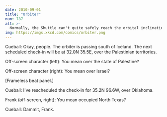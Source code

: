 ```yaml
---
date: 2010-09-01
title: "Orbiter"
num: 787
alt: >-
  Normally, the Shuttle can't quite safely reach the orbital inclination required to pass over both those points from a Canaveral launch, but this is an alternate history in which either it launches from Vandenberg or everyone hates the Outer Banks.
img: https://imgs.xkcd.com/comics/orbiter.png
---
```

Cueball: Okay, people. The orbiter is passing south of Iceland. The next scheduled check-in will be at 32.0N 35.5E, over the Palestinian territories.

Off-screen character (left): You mean over the state of Palestine?

Off-screen character (right): You mean over Israel?

[Frameless beat panel.]

Cueball: I've rescheduled the check-in for 35.2N 96.6W, over Oklahoma.

Frank (off-screen, right): You mean occupied North Texas?

Cueball: Dammit, Frank.